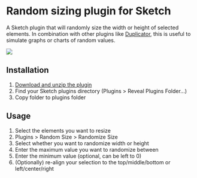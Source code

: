Random sizing plugin for Sketch
=================

A Sketch plugin that will randomly size the width or height of selected elements. In combination with other plugins like [Duplicator](https://github.com/turbobabr/duplicator), this is useful to simulate graphs or charts of random values.

![](http://longzheng.github.io/sketch-randomSize/overview.png)

Installation
--------
1. [Download and unzip the plugin](https://github.com/longzheng/sketch-randomSize/releases/download/3.0/RandomSize.sketchplugin.zip)
2. Find your Sketch plugins directory (Plugins > Reveal Plugins Folder...)
3. Copy folder to plugins folder

Usage
--------
1. Select the elements you want to resize
2. Plugins > Random Size > Randomize Size
3. Select whether you want to randomize width or height
4. Enter the maximum value you want to randomize between
5. Enter the minimum value (optional, can be left to 0)
6. (Optionally) re-align your selection to the top/middle/bottom or left/center/right
